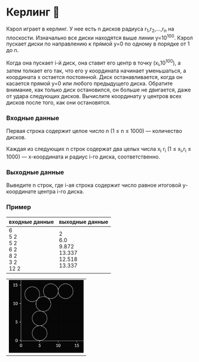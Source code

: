# Керлинг :curling_stone:

Кэрол играет в керлинг.
У нее есть n дисков радиуса r<sub>1</sub>,r<sub>2</sub>,...,r<sub>n</sub> на плоскости.
Изначально все диски находятся выше линии y=10<sup>100</sup>.
Кэрол пускает диски по направлению к прямой y=0 по одному в порядке от 1 до n.

Когда она пускает i-й диск, она ставит его центр в точку (x<sub>i</sub>,10<sup>100</sup>),
а затем толкает его так, что его y координата начинает уменьшаться,
а координата x остается постоянной.
Диск останавливается, когда он касается прямой y=0 или любого предыдущего диска.
Обратите внимание, как только диск остановился, он больше не двигается, даже от удара следующих дисков.
Вычислите координату y центров всех дисков после того, как они остановятся.

### Входные данные

Первая строка содержит целое число n (1 ≤ n ≤ 1000) — количество дисков.

Каждая из следующих n строк содержат два целых числа x<sub>i</sub> r<sub>i</sub>
(1 ≤ x<sub>i</sub>,r<sub>i</sub> ≤ 1000) — x-координата и радиус i-го диска,
соответственно.

### Выходные данные

Выведите n строк, где i-ая строка содержит число равное итоговой y-координате центра i-го диска.

### Пример

| входные данные                                     | выходные данные                                      |
|----------------------------------------------------|------------------------------------------------------|
| 6</br>5 2<br/>5 2<br/>6 2<br/>8 2<br/>3 2<br/>12 2 | 2<br/>6.0<br/>9.872<br/>13.337<br/>12.518<br/>13.337 |

<table><tr><td>
<img src="../img/geo1.png" alt="Example" title="Example" style="display: inline-block; margin: 0 auto; max-width: 200px; max-height: 200px">
</td></tr></table>

